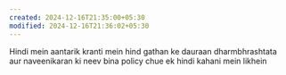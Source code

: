 ```yaml
---
created: 2024-12-16T21:35:00+05:30
modified: 2024-12-16T21:36:02+05:30
---
```


Hindi mein aantarik kranti mein hind gathan ke dauraan dharmbhrashtata aur naveenikaran ki neev bina policy chue ek hindi kahani mein likhein
